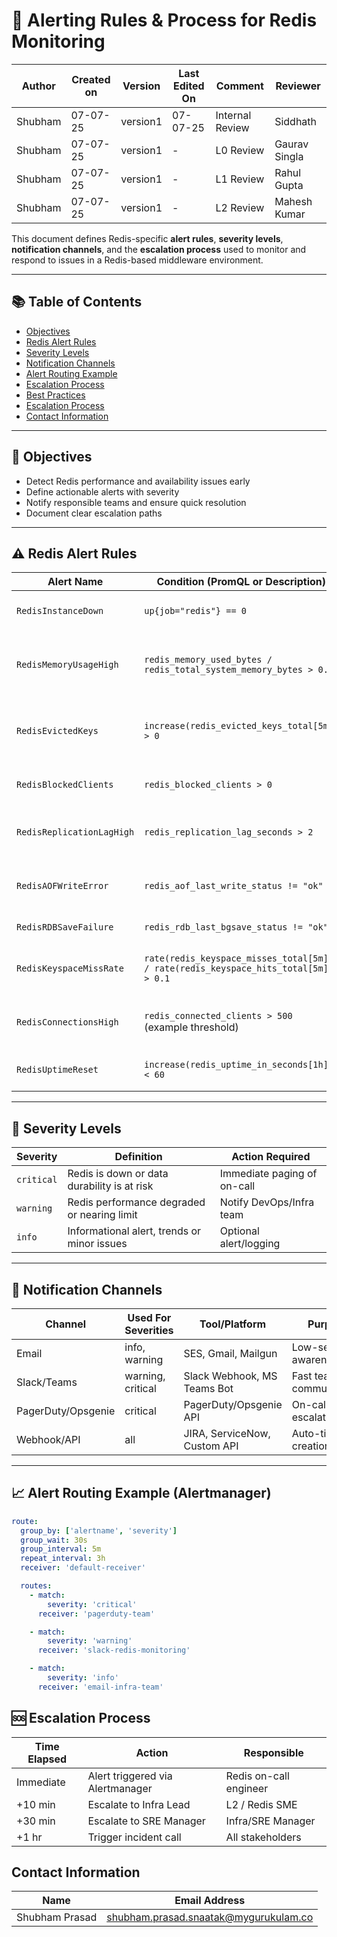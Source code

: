 # 🚨 Alerting Rules & Process for Redis Monitoring
| Author  | Created on | Version   | Last Edited On | Comment  | Reviewer |
|---------|------------|-----------|----------------|-------------------|---------------|
| Shubham | 07-07-25   |  version1| 07-07-25       | Internal Review    |Siddhath |
| Shubham | 07-07-25  |  version1|-   | L0  Review  | Gaurav Singla |
| Shubham | 07-07-25  |  version1| -     | L1  Review | Rahul Gupta |
| Shubham | 07-07-25   |  version1| -      | L2  Review  | Mahesh Kumar|


This document defines Redis-specific **alert rules**, **severity levels**, **notification channels**, and the **escalation process** used to monitor and respond to issues in a Redis-based middleware environment.

---

## 📚 Table of Contents

- [Objectives](#-objectives)
- [Redis Alert Rules](#️-redis-alert-rules)
- [Severity Levels](#-severity-levels)
- [Notification Channels](#-notification-channels)
- [Alert Routing Example](#-alert-routing-example)
- [Escalation Process](#-escalation-process)
- [Best Practices](#-best-practices)
- [Escalation Process](#-escalation-process)
- [Contact Information](#-contact-information)


---

## 🎯 Objectives

- Detect Redis performance and availability issues early
- Define actionable alerts with severity
- Notify responsible teams and ensure quick resolution
- Document clear escalation paths

---

## ⚠️ Redis Alert Rules

| **Alert Name**             | **Condition (PromQL or Description)**                             | **Severity** | **Description**                                 |
|----------------------------|--------------------------------------------------------------------|--------------|-------------------------------------------------|
| `RedisInstanceDown`        | `up{job="redis"} == 0`                                             | critical     | Redis server is unreachable                     |
| `RedisMemoryUsageHigh`     | `redis_memory_used_bytes / redis_total_system_memory_bytes > 0.85`| warning      | Redis memory usage exceeds 85%                  |
| `RedisEvictedKeys`         | `increase(redis_evicted_keys_total[5m]) > 0`                       | warning      | Keys are being evicted due to memory pressure   |
| `RedisBlockedClients`      | `redis_blocked_clients > 0`                                        | warning      | Blocking operations detected                    |
| `RedisReplicationLagHigh`  | `redis_replication_lag_seconds > 2`                                | critical     | Replica is lagging behind master                |
| `RedisAOFWriteError`       | `redis_aof_last_write_status != "ok"`                              | critical     | Append-only file (AOF) write issue              |
| `RedisRDBSaveFailure`      | `redis_rdb_last_bgsave_status != "ok"`                             | critical     | Snapshot save failed                            |
| `RedisKeyspaceMissRate`    | `rate(redis_keyspace_misses_total[5m]) / rate(redis_keyspace_hits_total[5m]) > 0.1` | warning | Cache miss rate is higher than 10%             |
| `RedisConnectionsHigh`     | `redis_connected_clients > 500` (example threshold)                | warning      | High number of client connections               |
| `RedisUptimeReset`         | `increase(redis_uptime_in_seconds[1h]) < 60`                       | critical     | Redis server restarted                          |

---

## 🛑 Severity Levels

| **Severity** | **Definition**                                         | **Action Required**         |
|--------------|--------------------------------------------------------|-----------------------------|
| `critical`   | Redis is down or data durability is at risk            | Immediate paging of on-call |
| `warning`    | Redis performance degraded or nearing limit            | Notify DevOps/Infra team    |
| `info`       | Informational alert, trends or minor issues            | Optional alert/logging      |

---

## 📨 Notification Channels

| **Channel**        | **Used For Severities** | **Tool/Platform**         | **Purpose**                      |
|--------------------|--------------------------|-----------------------------|----------------------------------|
| Email              | info, warning            | SES, Gmail, Mailgun         | Low-severity awareness           |
| Slack/Teams        | warning, critical        | Slack Webhook, MS Teams Bot | Fast team communication          |
| PagerDuty/Opsgenie | critical                 | PagerDuty/Opsgenie API      | On-call escalation               |
| Webhook/API        | all                      | JIRA, ServiceNow, Custom API| Auto-ticket creation             |

---

## 📈 Alert Routing Example (Alertmanager)

```yaml
route:
  group_by: ['alertname', 'severity']
  group_wait: 30s
  group_interval: 5m
  repeat_interval: 3h
  receiver: 'default-receiver'

  routes:
    - match:
        severity: 'critical'
      receiver: 'pagerduty-team'

    - match:
        severity: 'warning'
      receiver: 'slack-redis-monitoring'

    - match:
        severity: 'info'
      receiver: 'email-infra-team'
```
## 🆘 Escalation Process

| **Time Elapsed** | **Action**                        | **Responsible**         |
|------------------|-----------------------------------|--------------------------|
| Immediate        | Alert triggered via Alertmanager  | Redis on-call engineer  |
| +10 min          | Escalate to Infra Lead            | L2 / Redis SME           |
| +30 min          | Escalate to SRE Manager           | Infra/SRE Manager        |
| +1 hr            | Trigger incident call             | All stakeholders         |

##  Contact Information

| Name | Email Address |
|------|---------------|
| Shubham Prasad | [shubham.prasad.snaatak@mygurukulam.co](mailto:shubham.prasad.snaatak@mygurukulam.co) |

